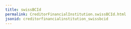 ```yaml
---
title: swissBCId
permalink: CreditorFinancialInstitution.swissBCId.html
jsonid: creditorfinancialinstitution_swissbcid
---
```


